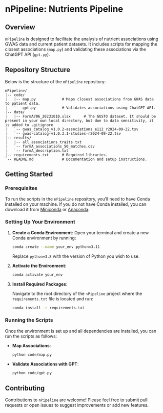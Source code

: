 
# nPipeline: Nutrients Pipeline

## Overview

`nPipeline` is designed to facilitate the analysis of nutrient associations using GWAS data and current patient datasets. It includes scripts for mapping the closest associations (`map.py`) and validating these associations via the ChatGPT API (`gpt.py`).

## Repository Structure

Below is the structure of the `nPipeline` repository:

```
nPipeline/
|-- code/
|   |-- map.py            # Maps closest associations from GWAS data to patient data.
|   `-- gpt.py            # Validates associations using ChatGPT API.
|-- data/
|   |-- FormA706_20231010.xlsx      # The GUSTO dataset. It should be present in your own local directory, but due to data sensitivity, it is added to .gitignore
|   `-- gwas_catalog_v1.0.2-associations_e112_r2024-09-22.tsv
|   `-- gwas-catalog-v1.0.3.1-studies-r2024-09-22.tsv
|-- results/
|   |-- all_associations_traits.txt      
|   `-- formA_associations_50_matches.csv
|   `-- formA_description.txt
|-- requirements.txt      # Required libraries.
`-- README.md             # Documentation and setup instructions.
```

## Getting Started

### Prerequisites

To run the scripts in the `nPipeline` repository, you'll need to have Conda installed on your machine. If you do not have Conda installed, you can download it from [Miniconda](https://docs.conda.io/en/latest/miniconda.html) or [Anaconda](https://www.anaconda.com/products/distribution).

### Setting Up Your Environment

1. **Create a Conda Environment**: Open your terminal and create a new Conda environment by running:

   ```bash
   conda create --name your_env python=3.11
   ```

   Replace `python=3.8` with the version of Python you wish to use.

2. **Activate the Environment**:

   ```bash
   conda activate your_env
   ```

3. **Install Required Packages**:

   Navigate to the root directory of the `nPipeline` project where the `requirements.txt` file is located and run:

   ```bash
   conda install -r requirements.txt
   ```

### Running the Scripts

Once the environment is set up and all dependencies are installed, you can run the scripts as follows:

- **Map Associations**:

  ```bash
  python code/map.py
  ```

- **Validate Associations with GPT**:

  ```bash
  python code/gpt.py
  ```

## Contributing

Contributions to `nPipeline` are welcome! Please feel free to submit pull requests or open issues to suggest improvements or add new features.
